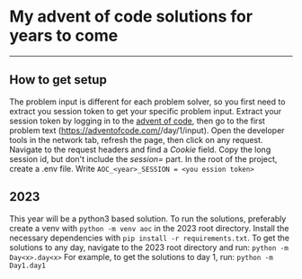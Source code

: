 # My advent of code solutions for years to come
-------

## How to get setup
The problem input is different for each problem solver, so you first need to extract you session token to get your specific problem input. Extract your session token by logging in to the [advent of code](https://adventofcode.com/), then go to the first problem text (https://adventofcode.com/<year>/day/1/input). Open the developer tools in the network tab, refresh the page, then click on any request. Navigate to the request headers and find a *Cookie* field. Copy the long session id, but don't include the *session=* part.
In the root of the project, create a .env file. Write ```AOC_<year>_SESSION = <you ession token>```

## 2023

This year will be a python3 based solution. To run the solutions, preferably create a venv with `python -m venv aoc` in the 2023 root directory. Install the necessary dependencies with `pip install -r requirements.txt`.
To get the solutions to any day, navigate to the 2023 root directory and run:
```python -m Day<x>.day<x>```
For example, to get the solutions to day 1, run:
```python -m Day1.day1```
